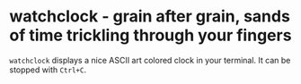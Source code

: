 watchclock - grain after grain, sands of time trickling through your fingers
============================================================================
`watchclock` displays a nice ASCII art colored clock in your terminal. It can
be stopped with `Ctrl+C`.
